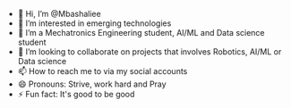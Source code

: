 - 👋 Hi, I’m @Mbashaliee
- 👀 I’m interested in emerging technologies
- 🌱 I’m a Mechatronics Engineering student, AI/ML and Data science student
- 💞️ I’m looking to collaborate on projects that involves Robotics, AI/ML or Data science
- 📫 How to reach me to via my social accounts
- 😄 Pronouns: Strive, work hard and Pray
- ⚡ Fun fact: It's good to be good

<!---
Mbashaliee/Mbashaliee is a ✨ special ✨ repository because its `README.md` (this file) appears on your GitHub profile.
You can click the Preview link to take a look at your changes.
--->
